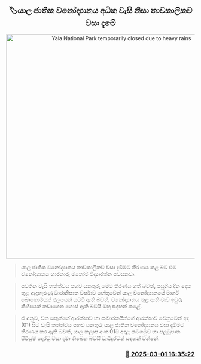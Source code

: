 <p align='center'><b><h2 align='center' title='Yala National Park temporarily closed due to heavy rains'>🏷යාල ජාතික වනෝද්‍යානය අධික වැසි නිසා තාවකාලිකව වසා දැමේ</h2></b></p>
<p align='center'><img src='https://helakuru.sgp1.cdn.digitaloceanspaces.com/esana/images/lib/yala-park.jpg' width='600' alt='Yala National Park temporarily closed due to heavy rains'></p>

> යාල ජාතික වනෝද්‍යානය තාවකාලිකව වසා දැමීමට තීරණය කළ බව එම වනෝද්‍යානය භාරකාරු මනෝජ් විද්‍යාරත්න පවසනවා.

> පවතින වැසි තත්ත්වය පහව යනතුරු මෙම තීරණය ගත් බවත්, පසුගිය දින දෙක තුළ ඇදහැළුණු ධාරානිපාත වර්ෂාව හේතුවෙන් යාල වනෝද්‍යානයේ මාර්ග බොහොමයක් ජලයෙන් යටවී ඇති බවත්, වනෝද්‍යානය තුළ ඇති වැව් ඉවුරු කිහිපයක් කඩාගෙන ගොස් ඇති බවයි ඔහු සඳහන් කළේ.

> ඒ අනුව, වන සතුන්ගේ ආරක්ෂාව හා සංචාරකයින්ගේ ආරක්ෂාව වෙනුවෙන් අද (01) සිට වැසි තත්ත්වය පහව යනතුරු යාල ජාතික වනෝද්‍යානය වසා දැමීමට තීරණය කර ඇති බවත්, යාල කලාප අංක 01ට අදාළ කටගමුව හා පලටුපාන පිවිසුම් දොරටු වසා දමා තිබෙන බවයි වැඩිදුරටත් සඳහන් වන්නේ.



<h3 align='right'><a href='https://www.helakuru.lk/esana/p/107942/'>📅 2025-03-01 16:35:22</a></h3>
